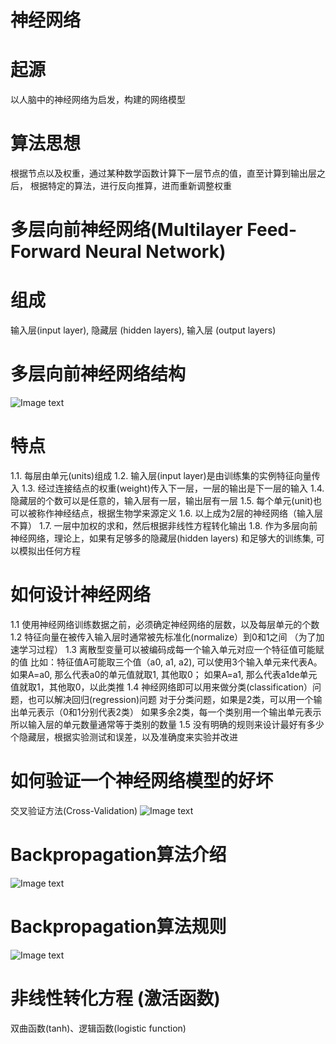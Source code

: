 # 神经网络


# 起源
以人脑中的神经网络为启发，构建的网络模型


# 算法思想
根据节点以及权重，通过某种数学函数计算下一层节点的值，直至计算到输出层之后，
根据特定的算法，进行反向推算，进而重新调整权重


# 多层向前神经网络(Multilayer Feed-Forward Neural Network)

# 组成
输入层(input layer), 隐藏层 (hidden layers), 输入层 (output layers)

# 多层向前神经网络结构
![Image text](神经网络结构示意图.png)

# 特点
1.1. 每层由单元(units)组成
1.2. 输入层(input layer)是由训练集的实例特征向量传入
1.3. 经过连接结点的权重(weight)传入下一层，一层的输出是下一层的输入
1.4. 隐藏层的个数可以是任意的，输入层有一层，输出层有一层
1.5. 每个单元(unit)也可以被称作神经结点，根据生物学来源定义
1.6. 以上成为2层的神经网络（输入层不算）
1.7. 一层中加权的求和，然后根据非线性方程转化输出
1.8. 作为多层向前神经网络，理论上，如果有足够多的隐藏层(hidden layers) 和足够大的训练集,
     可以模拟出任何方程


# 如何设计神经网络
1.1 使用神经网络训练数据之前，必须确定神经网络的层数，以及每层单元的个数
1.2 特征向量在被传入输入层时通常被先标准化(normalize）到0和1之间 （为了加速学习过程）
1.3 离散型变量可以被编码成每一个输入单元对应一个特征值可能赋的值
    比如：特征值A可能取三个值（a0, a1, a2), 可以使用3个输入单元来代表A。
         如果A=a0, 那么代表a0的单元值就取1, 其他取0；
         如果A=a1, 那么代表a1de单元值就取1，其他取0，以此类推
1.4 神经网络即可以用来做分类(classification）问题，也可以解决回归(regression)问题
    对于分类问题，如果是2类，可以用一个输出单元表示（0和1分别代表2类）
                如果多余2类，每一个类别用一个输出单元表示
    所以输入层的单元数量通常等于类别的数量
1.5 没有明确的规则来设计最好有多少个隐藏层，根据实验测试和误差，以及准确度来实验并改进



# 如何验证一个神经网络模型的好坏
交叉验证方法(Cross-Validation)
![Image text](交叉验证方法示意图.jpg)


# Backpropagation算法介绍
![Image text](Backpropagation算法介绍.png)


# Backpropagation算法规则
![Image text](Backpropagation算法规则.png)


# 非线性转化方程 (激活函数)
双曲函数(tanh)、逻辑函数(logistic function)
